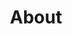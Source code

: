 ---
title: "About"
layout: "about"
draft: false

# who_we_are
who_we_are:
  enable: true
  subtitle: "Who We Are"
  title: "Hello, We're Personicle Here to help you understand your health"
  description: "Personicle is an open-source platform that enables individuals to leverage their data from various wearable and smart devices for improving their health outcomes. We are a team of software professionals, researchers, scientists and physicians working towards the goal of continuous and personalized health guidance to every individual with a smart device."

  image: "images/about/01.jpg"

# what_we_do
what_we_do:
  enable: true
  subtitle: "Our Works"
  title: "What We Do"
  block:
  - title: "Bring your data in one place"
    content: "Personal data collected by various devices is typically managed and utilized only by that application. Therefore, these applications have only a narrow view of user lifestyle and health. We aim to bring all such data in one place and get a clearer picture of users' health outcomes."

  - title: "Complete control over data"
    content: "Our core belief is that users should have complete control over their data and how it is being utilized. We are building robust privacy and security protocols to ensure that any application (including personicle) can only access the data that the users have authorized."
    
  - title: "Securely share your data with physicians"
    content: "Typically in a clinical setting, physicians and care providers  have very limited (and inaccurate) information about patient lifestyle and symptom progression. Personicle aims to alleviate this problem by allowing users to securely share their data with physicians registered on the personicle platform."
    
  - title: "Research and health guidance applications"
    content: "Researchers and open-source contributors are invited to contribute to the platform. Developers can contribute by adding more devices and services to the core platform. They can also propose applications and products that can leverage personicle data and can be builg on top of the core platform."

# our_mission
our_mission:
  enable: false
  subtitle: "OUR MISSION"
  title: "Main Vision And Mission Of Our Company"
  description: "We were freelance designers and developers, constantly finding ourselve deep vague feedback. leaving a notes from the sticky note piece ."

  image: "images/about/02.jpg"

# about_video
about_video:
  enable: false
  subtitle: "A Short Video"
  title: "You Take Care Of The Payments, We Take Care Of The Rest."
  description: "Protect your design vision and leave nothing up to interpretation with interaction recipes. Quickly share and access all your team members interactions by using libraries, ensuring consistcy throughout the."
  video_url: "https://www.youtube.com/embed/dyZcRRWiuuw"
  video_thumbnail: "images/about/video-popup-2.jpg"


# brands
brands_carousel:
  enable: false
  subtitle: "Our Clients"
  title: "Trusted by Thousands Companies"
  section: "/" # brand images comming form _index.md


# our team
our_team:
  enable: true
  subtitle: "Our members"
  title: "The People Behind"
  description: "We are a team of researchers, software professionals and physicians from various organizations around the world. Our team brings different viewpoints involved in the healthcare industry and research with one goal in mind, providing continuous health guidance using lifestyle data. "
  team:
  - name: "Ramesh Jain"
    image: "images/about/team/ramesh-jain.jpeg"
    designation: "Professor Emeritus, UC Irvine"
  - name: "Charles Boicey"
    image: "images/about/team/charles-boicey.jpeg"
    designation: "Chief Innovation Officer, Clearsense"
  - name: "Vin Patel"
    image: "images/about/team/vin-patel.jpeg"
    designation: "VP Platform, Clearsense"
  - name: "Vaibhav Pandey"
    image: "images/about/team/vaibhav-pandey.jpeg"
    designation: "Scientist (Personalized Modeling), Clearsense"
  - name: "Tirth Patel"
    image: "images/about/team/tirth-patel.jpeg"
    designation: "Software Engineer, Clearsense"
  - name: "Zara Ahmed"
    image: "images/about/team/zara-ahmed.jpeg"
    designation: "Software Engineer, Clearsense"


# our office
our_office:
  enable: false
  subtitle: "Our Offices"
  title: "Made with Love Of around the world With Many Offices"
  description: "We were freelance designers and developers, constantly finding <br> ourselves deep in vague feedback. This made every client and team"
  office_locations:
  - city: "NewYork, USA"
    country_flag: "images/about/flags/us.png"
    address_line_one: "219 Bald Hill Drive"
    address_line_two: "Oakland Gardens, NY 11364"
  - city: "Australia, Perth"
    country_flag: "images/about/flags/au.png"
    address_line_one: "Flat 23 80 Anthony Circlet"
    address_line_two: "Port Guiseppe, TAS 2691"
  - city: "Berlin, Germany"
    country_flag: "images/about/flags/germany.png"
    address_line_one: "Jl Raya Dewi Sartika Ged"
    address_line_two: "Harapan Masa, Br Germeny"
  - city: "China, Wohan"
    country_flag: "images/about/flags/china.png"
    address_line_one: "1hao Wen Ti Huo Dong"
    address_line_two: "Zhong Xin 1ceng Jian Xing"

---
